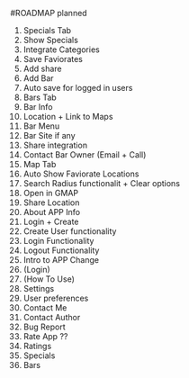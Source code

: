 #ROADMAP planned
<br/>
1. Specials Tab
  1. Show Specials
  2. Integrate Categories 
  3. Save Faviorates
  4. Add share 
  5. Add Bar 
  6. Auto save for logged in users
2. Bars Tab
  1. Bar Info
  2. Location + Link to Maps
  3. Bar Menu
  4. Bar Site if any
  5. Share integration 
  6. Contact Bar Owner (Email + Call)
3. Map Tab
  1. Auto Show Faviorate Locations
  2. Search Radius functionalit + Clear options
  3. Open in GMAP 
  4. Share Location
4. About APP Info
5. Login + Create
  1. Create User functionality
  2. Login Functionality
  3. Logout Functionality
6. Intro to APP Change 
  1. (Login)
  2. (How To Use)
7. Settings 
  1. User preferences
8. Contact Me
  1. Contact Author 
  2. Bug Report
  3. Rate App ??
9. Ratings
  1. Specials 
  2. Bars